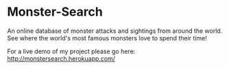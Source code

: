 # Monster-Search
An online database of monster attacks and sightings from around the world. See where the world's most famous monsters love to spend their time!

For a live demo of my project please go here: http://monstersearch.herokuapp.com/
